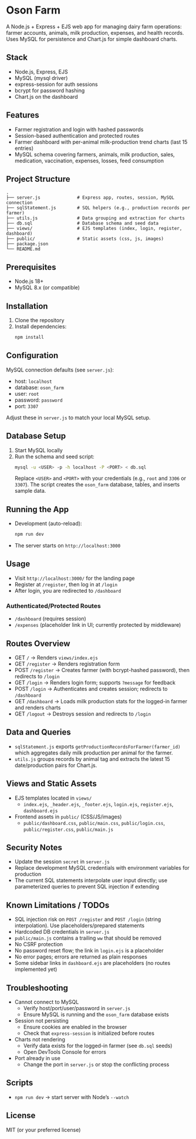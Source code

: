 # Oson Farm

A Node.js + Express + EJS web app for managing dairy farm operations: farmer accounts, animals, milk production, expenses, and health records. Uses MySQL for persistence and Chart.js for simple dashboard charts.

## Stack

- Node.js, Express, EJS
- MySQL (mysql driver)
- express-session for auth sessions
- bcrypt for password hashing
- Chart.js on the dashboard

## Features

- Farmer registration and login with hashed passwords
- Session-based authentication and protected routes
- Farmer dashboard with per-animal milk-production trend charts (last 15 entries)
- MySQL schema covering farmers, animals, milk production, sales, medication, vaccination, expenses, losses, feed consumption

## Project Structure

```
.
├── server.js              # Express app, routes, session, MySQL connection
├── sqlStatement.js        # SQL helpers (e.g., production records per farmer)
├── utils.js               # Data grouping and extraction for charts
├── db.sql                 # Database schema and seed data
├── views/                 # EJS templates (index, login, register, dashboard)
├── public/                # Static assets (css, js, images)
├── package.json
└── README.md
```

## Prerequisites

- Node.js 18+
- MySQL 8.x (or compatible)

## Installation

1. Clone the repository
2. Install dependencies:
   ```bash
   npm install
   ```

## Configuration

MySQL connection defaults (see `server.js`):

- host: `localhost`
- database: `oson_farm`
- user: `root`
- password: `password`
- port: `3307`

Adjust these in `server.js` to match your local MySQL setup.

## Database Setup

1. Start MySQL locally
2. Run the schema and seed script:
   ```bash
   mysql -u <USER> -p -h localhost -P <PORT> < db.sql
   ```
   Replace `<USER>` and `<PORT>` with your credentials (e.g., `root` and `3306` or `3307`). The script creates the `oson_farm` database, tables, and inserts sample data.

## Running the App

- Development (auto-reload):
  ```bash
  npm run dev
  ```
- The server starts on `http://localhost:3000`

## Usage

- Visit `http://localhost:3000/` for the landing page
- Register at `/register`, then log in at `/login`
- After login, you are redirected to `/dashboard`

### Authenticated/Protected Routes

- `/dashboard` (requires session)
- `/expenses` (placeholder link in UI; currently protected by middleware)

## Routes Overview

- GET `/` → Renders `views/index.ejs`
- GET `/register` → Renders registration form
- POST `/register` → Creates farmer (with bcrypt-hashed password), then redirects to `/login`
- GET `/login` → Renders login form; supports `?message` for feedback
- POST `/login` → Authenticates and creates session; redirects to `/dashboard`
- GET `/dashboard` → Loads milk production stats for the logged-in farmer and renders charts
- GET `/logout` → Destroys session and redirects to `/login`

## Data and Queries

- `sqlStatement.js` exports `getProductionRecordsForFarmer(farmer_id)` which aggregates daily milk production per animal for the farmer.
- `utils.js` groups records by animal tag and extracts the latest 15 date/production pairs for Chart.js.

## Views and Static Assets

- EJS templates located in `views/`
  - `index.ejs`, `_header.ejs`, `_footer.ejs`, `login.ejs`, `register.ejs`, `dashboard.ejs`
- Frontend assets in `public/` (CSS/JS/images)
  - `public/dashboard.css`, `public/main.css`, `public/login.css`, `public/register.css`, `public/main.js`

## Security Notes

- Update the session `secret` in `server.js`
- Replace development MySQL credentials with environment variables for production
- The current SQL statements interpolate user input directly; use parameterized queries to prevent SQL injection if extending

## Known Limitations / TODOs

- SQL injection risk on `POST /register` and `POST /login` (string interpolation). Use placeholders/prepared statements
- Hardcoded DB credentials in `server.js`
- `public/main.js` contains a trailing `ww` that should be removed
- No CSRF protection
- No password reset flow; the link in `login.ejs` is a placeholder
- No error pages; errors are returned as plain responses
- Some sidebar links in `dashboard.ejs` are placeholders (no routes implemented yet)

## Troubleshooting

- Cannot connect to MySQL
  - Verify host/port/user/password in `server.js`
  - Ensure MySQL is running and the `oson_farm` database exists
- Session not persisting
  - Ensure cookies are enabled in the browser
  - Check that `express-session` is initialized before routes
- Charts not rendering
  - Verify data exists for the logged-in farmer (see `db.sql` seeds)
  - Open DevTools Console for errors
- Port already in use
  - Change the port in `server.js` or stop the conflicting process

## Scripts

- `npm run dev` → start server with Node’s `--watch`

## License

MIT (or your preferred license)
